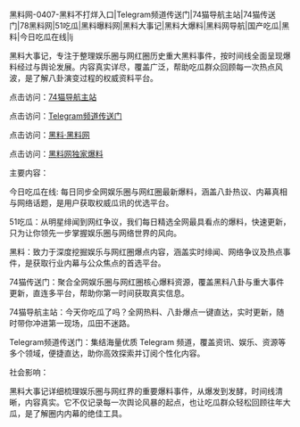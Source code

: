 #
黑料网-0407-黑料不打烊入口|Telegram频道传送门|74猫导航主站|74猫传送门|78黑料网|51吃瓜|黑料曝料网|黑料大事记|黑料大爆料|黑料网导航|国产吃瓜|黑料|今日吃瓜在线|lj

黑料大事记，专注于整理娱乐圈与网红圈历史重大黑料事件，按时间线全面呈现爆料经过与舆论发展。内容真实详尽，覆盖广泛，帮助吃瓜群众回顾每一次热点风波，是了解八卦演变过程的权威资料平台。


点击访问：<a href="https://74mao.com/">74猫导航主站</a>

点击访问：<a href="https://74mao.com/">Telegram频道传送门</a>

点击访问：<a href="https://qfwfg.pages.dev/">黑料·黑料网</a>

点击访问：<a href="https://tyer.pages.dev/">黑料网独家爆料</a>


主要内容：

今日吃瓜在线: 每日同步全网娱乐圈与网红圈最新爆料，涵盖八卦热议、内幕真相与网络话题，是用户获取权威瓜讯的优选平台。

51吃瓜：从明星绯闻到网红争议，我们每日精选全网最具看点的爆料，快速更新，只为让你领先一步掌握娱乐圈与网络世界的风向。

黑料：致力于深度挖掘娱乐与网红圈爆点内容，涵盖实时绯闻、网络争议及热点事件，是获取行业内幕与公众焦点的首选平台。

74猫传送门：聚合全网娱乐圈与网红圈核心爆料资源，覆盖黑料八卦与重大事件更新，直连多平台，帮助你第一时间获取真实信息。

74猫导航主站：今天你吃瓜了吗？全网热料、八卦爆点一键直达，实时更新，随时带你冲进第一现场，瓜田不迷路。

Telegram频道传送门：集结海量优质 Telegram 频道，覆盖资讯、娱乐、资源等多个领域，便捷直达，助你高效探索并订阅个性化内容。

社会影响：

黑料大事记详细梳理娱乐圈与网红界的重要爆料事件，从爆发到发酵，时间线清晰，内容真实。它不仅记录每一次舆论风暴的起点，也让吃瓜群众轻松回顾往年大瓜，是了解圈内内幕的绝佳工具。

<span style="display:none;">[Canonical link](https://github.com/yh9998/1277 ）</span>
